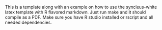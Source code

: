 This is a template along with an example on how to use the syncleus-white latex template with R flavored markdown. Just run make and it should compile as a PDF. Make sure you have R studio installed or rscript and all needed dependencies.
